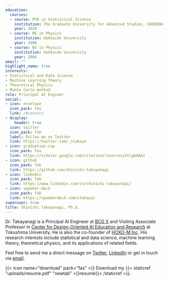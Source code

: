 ```yaml
---
education:
  courses:
  - course: PhD in Statistical Science
    institution: The Graduate University for Advanced Studies, SOKENDAI
    year: 2020
  - course: MS in Physics
    institution: Hokkaido University
    year: 2006
  - course: BS in Physics
    institution: Hokkaido University
    year: 2004
email: ""
highlight_name: true
interests:
- Statistical and Data Science
- Machine Learning Theory
- Theoretical Physics
- Monte Carlo method
role: Principal AI Engieer
social:
- icon: envelope
  icon_pack: fas
  link: /#contact
- display:
    header: true
  icon: twitter
  icon_pack: fab
  label: Follow me on Twitter
  link: https://twitter.com/_stakaya
- icon: graduation-cap
  icon_pack: fas
  link: https://scholar.google.com/citations?user=uvy3cCgAAAAJ
- icon: github
  icon_pack: fab
  link: https://github.com/shinichi-takayanagi
- icon: linkedin
  icon_pack: fab
  link: https://www.linkedin.com/in/shinichi-takayanagi/
- icon: speaker-deck
  icon_pack: fab
  link: https://speakerdeck.com/stakaya/
superuser: true
title: Shinichi Takayanagi, Ph.D.
---
```


Dr. Takayanagi is a Principal AI Engineer at [BCG X](https://www.bcg.com/x) and Visiting Associate Professor in [Center for Design-Oriented AI Education and Research](https://www.tokushima-u.ac.jp/ai/about/staff/#wrap) at Tokushima University. He is also the co-founder of [HOXO-M Inc](https://hoxo-m.com/).
His research interests include statistical and data science, machine learning theory, theoretical physics, and its applications of related fields.

Feel free to send me a direct message on [Twitter](https://twitter.com/_stakaya), [LinkedIn](https://www.linkedin.com/in/shinichi-takayanagi/) or get in touch via [email](shinichi.takayanagi@gmail.com).

{{< icon name="download" pack="fas" >}} Download my {{< staticref "uploads/resume.pdf" "newtab" >}}resumé{{< /staticref >}}.

